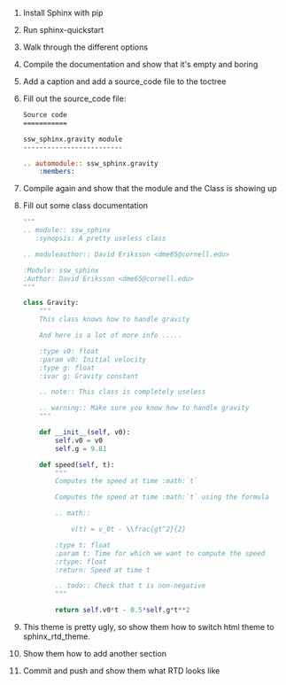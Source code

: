 1. Install Sphinx with pip
2. Run sphinx-quickstart
3. Walk through the different options
4. Compile the documentation and show that it's empty and boring
5. Add a caption and add a source_code file to the toctree
6. Fill out the source_code file:
    ```rst
    Source code
    ===========

    ssw_sphinx.gravity module
    -------------------------

    .. automodule:: ssw_sphinx.gravity
        :members:
    ```
7. Compile again and show that the module and the Class is showing up
8. Fill out some class documentation

    ```python  
    """
    .. module:: ssw_sphinx
       :synopsis: A pretty useless class

    .. moduleauthor:: David Eriksson <dme65@cornell.edu>

    :Module: ssw_sphinx
    :Author: David Eriksson <dme65@cornell.edu>
    """

    class Gravity:
        """
        This class knows how to handle gravity

        And here is a lot of more info .....

        :type v0: float
        :param v0: Initial velocity
        :type g: float
        :ivar g: Gravity constant

        .. note:: This class is completely useless

        .. warning:: Make sure you know how to handle gravity
        """

        def __init__(self, v0):
            self.v0 = v0
            self.g = 9.81

        def speed(self, t):
            """
            Computes the speed at time :math:`t`

            Computes the speed at time :math:`t` using the formula

            .. math::

                v(t) = v_0t - \\frac{gt^2}{2}

            :type t: float
            :param t: Time for which we want to compute the speed
            :rtype: float
            :return: Speed at time t

            .. todo:: Check that t is non-negative
            """

            return self.v0*t - 0.5*self.g*t**2
    ```
9. This theme is pretty ugly, so show them how to switch html theme to sphinx_rtd_theme.
10. Show them how to add another section
11. Commit and push and show them what RTD looks like

